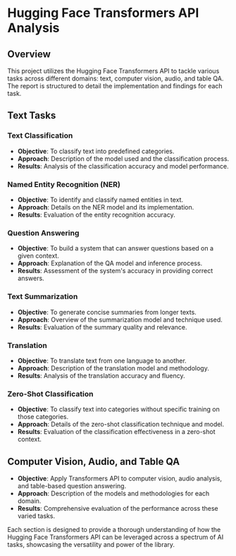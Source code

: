 # Hugging Face Transformers API Analysis

## Overview

This project utilizes the Hugging Face Transformers API to tackle various tasks across different domains: text, computer vision, audio, and table QA. The report is structured to detail the implementation and findings for each task.

## Text Tasks

### Text Classification

-   **Objective**: To classify text into predefined categories.
-   **Approach**: Description of the model used and the classification process.
-   **Results**: Analysis of the classification accuracy and model performance.

### Named Entity Recognition (NER)

-   **Objective**: To identify and classify named entities in text.
-   **Approach**: Details on the NER model and its implementation.
-   **Results**: Evaluation of the entity recognition accuracy.

### Question Answering

-   **Objective**: To build a system that can answer questions based on a given context.
-   **Approach**: Explanation of the QA model and inference process.
-   **Results**: Assessment of the system's accuracy in providing correct answers.

### Text Summarization

-   **Objective**: To generate concise summaries from longer texts.
-   **Approach**: Overview of the summarization model and technique used.
-   **Results**: Evaluation of the summary quality and relevance.

### Translation

-   **Objective**: To translate text from one language to another.
-   **Approach**: Description of the translation model and methodology.
-   **Results**: Analysis of the translation accuracy and fluency.

### Zero-Shot Classification

-   **Objective**: To classify text into categories without specific training on those categories.
-   **Approach**: Details of the zero-shot classification technique and model.
-   **Results**: Evaluation of the classification effectiveness in a zero-shot context.

## Computer Vision, Audio, and Table QA

-   **Objective**: Apply Transformers API to computer vision, audio analysis, and table-based question answering.
-   **Approach**: Description of the models and methodologies for each domain.
-   **Results**: Comprehensive evaluation of the performance across these varied tasks.

Each section is designed to provide a thorough understanding of how the Hugging Face Transformers API can be leveraged across a spectrum of AI tasks, showcasing the versatility and power of the library.
